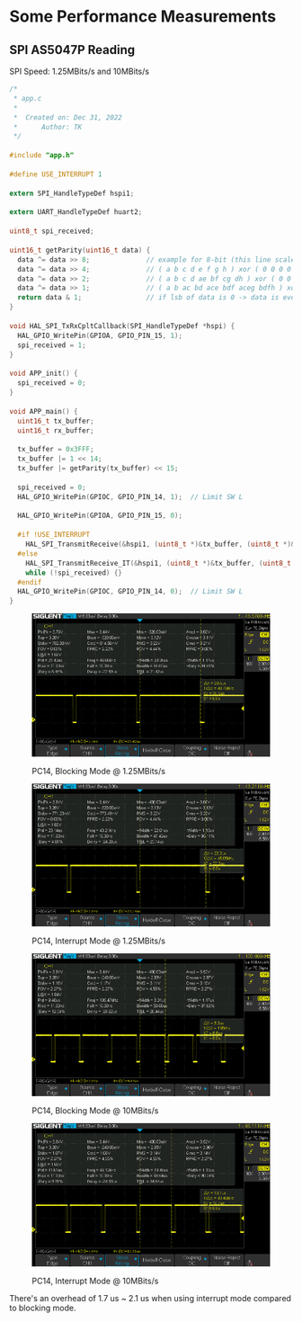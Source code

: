 # Some Performance Measurements







## SPI AS5047P Reading

SPI Speed: 1.25MBits/s and 10MBits/s

```c
/*
 * app.c
 *
 *  Created on: Dec 31, 2022
 *      Author: TK
 */

#include "app.h"

#define USE_INTERRUPT 1

extern SPI_HandleTypeDef hspi1;

extern UART_HandleTypeDef huart2;

uint8_t spi_received;

uint16_t getParity(uint16_t data) {
  data ^= data >> 8;              // example for 8-bit (this line scales it up to 16 bit)
  data ^= data >> 4;              // ( a b c d e f g h ) xor ( 0 0 0 0 a b c d ) = ( a b c d ae bf cg dh )
  data ^= data >> 2;              // ( a b c d ae bf cg dh ) xor ( 0 0 a b c d ae bf ) = ( a b ac bd ace bdf aceg bdfh )
  data ^= data >> 1;              // ( a b ac bd ace bdf aceg bdfh ) xor ( 0 a b ac bd ace bdf aceg ) = ( a ab abc abcd abcde abcdef abcdefg abcdefgh )
  return data & 1;                // if lsb of data is 0 -> data is even. if lsb of data is 1 -> data is odd.
}

void HAL_SPI_TxRxCpltCallback(SPI_HandleTypeDef *hspi) {
  HAL_GPIO_WritePin(GPIOA, GPIO_PIN_15, 1);
  spi_received = 1;
}

void APP_init() {
  spi_received = 0;
}

void APP_main() {
  uint16_t tx_buffer;
  uint16_t rx_buffer;

  tx_buffer = 0x3FFF;
  tx_buffer |= 1 << 14;
  tx_buffer |= getParity(tx_buffer) << 15;

  spi_received = 0;
  HAL_GPIO_WritePin(GPIOC, GPIO_PIN_14, 1);  // Limit SW L

  HAL_GPIO_WritePin(GPIOA, GPIO_PIN_15, 0);

  #if !USE_INTERRUPT
    HAL_SPI_TransmitReceive(&hspi1, (uint8_t *)&tx_buffer, (uint8_t *)&rx_buffer, 1, 100);
  #else
    HAL_SPI_TransmitReceive_IT(&hspi1, (uint8_t *)&tx_buffer, (uint8_t *)&rx_buffer, 1);
    while (!spi_received) {}
  #endif
  HAL_GPIO_WritePin(GPIOC, GPIO_PIN_14, 0);  // Limit SW L
}

```



<figure><img src="../../.gitbook/assets/SPI_blocking.png" alt=""><figcaption><p>PC14, Blocking Mode @ 1.25MBits/s</p></figcaption></figure>

<figure><img src="../../.gitbook/assets/SPI_interrupt.png" alt=""><figcaption><p>PC14, Interrupt Mode @ 1.25MBits/s</p></figcaption></figure>

<figure><img src="../../.gitbook/assets/SPI_blocking_10Mbps.png" alt=""><figcaption><p>PC14, Blocking Mode @ 10MBits/s</p></figcaption></figure>

<figure><img src="../../.gitbook/assets/SPI_interrupt_10Mbps.png" alt=""><figcaption><p>PC14, Interrupt Mode @ 10MBits/s</p></figcaption></figure>

There's an overhead of 1.7 us \~ 2.1 us when using interrupt mode compared to blocking mode.

